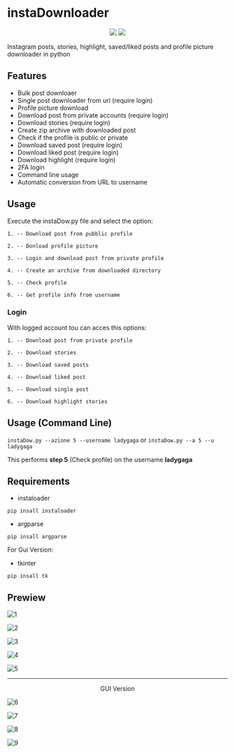 # instaDownloader

<p align=center>
 <img src="https://img.shields.io/badge/Insta-Downloader-red?style=for-the-badge&logo=instagram">
 <img src="https://img.shields.io/github/last-commit/IsD4n73/instaDownloader?style=for-the-badge">
</p>

Instagram posts, stories, highlight, saved/liked posts and profile picture downloader in python

## Features
- Bulk post downloaer
- Single post downloader from url (require login)
- Profile picture download
- Download post from private accounts (require login)
- Download stories (require login)
- Create zip archive with downloaded post
- Check if the profile is public or private
- Download saved post (require login)
- Download liked post (require login)
- Download highlight (require login)
- 2FA login
- Command line usage
- Automatic conversion from URL to username

## Usage
Execute the instaDow.py file and select the option:

`1. -- Download post from pubblic profile`

`2. -- Donload profile picture`

`3. -- Login and download post from private profile`

`4. -- Create an archive from downloaded directory`

`5. -- Check profile`

`6. -- Get profile info from username`

### Login 
With logged account tou can acces this options:

`1. -- Download post from private profile`

`2. -- Download stories`

`3. -- Download saved posts`

`4. -- Download liked post`

`5. -- Download single post`

`6. -- Download highlight stories`


## Usage (Command Line)
 `instaDow.py --azione 5 --username ladygaga` or `instaDow.py --a 5 --u ladygaga`
 
 This performs **step 5** (Check profile) on the username **ladygaga**

## Requirements
- instaloader
```
pip insall instaloader
```
- argparse
```
pip insall argparse 
```

For Gui Version:
- tkinter
```
pip insall tk
```

## Prewiew
![1](./Screenshot/Screenshot_1.png)

![2](./Screenshot/Screenshot_2.png)

![3](./Screenshot/Screenshot_3.png)

![4](./Screenshot/Screenshot_4.png)

![5](./Screenshot/Screenshot_5.png)

---

<p align="center">GUI Version</p>

![6](./Screenshot/Screenshot_6.png)

![7](./Screenshot/Screenshot_7.png)

![8](./Screenshot/Screenshot_8.png)

![9](./Screenshot/Screenshot_9.png)
